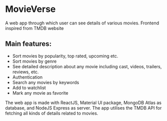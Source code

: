# MovieVerse
 A web app through which user can see details of various movies. Frontend inspired from TMDB website

## Main features:
- Sort movies by popularity, top rated, upcoming etc.
- Sort movies by genre
- See detailed description about any movie including cast, videos, trailers, reviews, etc.
- Authentication
- Search any movies by keywords
- Add to watchlist
- Mark any movie as favorite

The web app is made with ReactJS, Material UI package, MongoDB Atlas as database, and NodeJS Express as server.
The app utilises the TMDB API for fetching all kinds of details related to movies.
